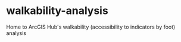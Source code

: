 # walkability-analysis
Home to ArcGIS Hub's walkability (accessibility to indicators by foot) analysis
